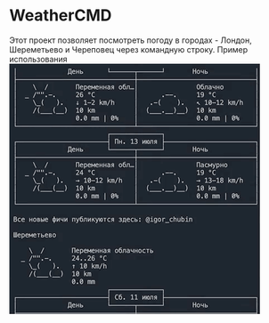 # WeatherCMD

Этот проект позволяет посмотреть погоду в городах - Лондон, Шереметьево и Череповец через командную строку.
Пример использования 
![](example.gif)
